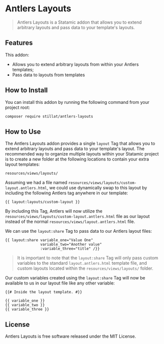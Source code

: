 # Antlers Layouts

> Antlers Layouts is a Statamic addon that allows you to extend arbitrary layouts and pass data to your template's layouts.

## Features

This addon:

* Allows you to extend arbitrary layouts from within your Antlers templates;
* Pass data to layouts from templates

## How to Install

You can install this addon by running the following command from your project root:

``` bash
composer require stillat/antlers-layouts
```

## How to Use

The Antlers Layouts addon provides a single `layout` Tag that allows you to extend arbitrary layouts and pass data to your template's layout.
The recommended way to organize multiple layouts within your Statamic project is to create a new folder at the following locations to contain your extra layout templates:

```
resources/views/layouts/
```

Assuming we had a file named `resources/views/layouts/custom-layout.antlers.html`, we could use dynamically swap to this layout by including the following Antlers tag anywhere in our template:

```antlers
{{ layout:layouts/custom-layout }}
```

By including this Tag, Antlers will now utilize the `resources/views/layouts/custom-layout.antlers.html` file as our layout instead of the normal `resources/views/layout.antlers.html` file.

We can use the `layout:share` Tag to pass data to our Antlers layout files:

```antlers
{{ layout:share variable_one="Value One"
                variable_two="Another value"
                :variable_three="title" /}}
```

> It is important to note that the `layout:share` Tag will only pass custom variables to the standard `layout.antlers.html` template file, and custom layouts located within the `resources/views/layouts/` folder.

Our custom variables created using the `layout:share` Tag will now be available to us in our layout file like any other variable:

```antlers
{{# Inside the layout template. #}}

{{ variable_one }}
{{ variable_two }}
{{ variable_three }}
```

## License

Antlers Layouts is free software released under the MIT License.
